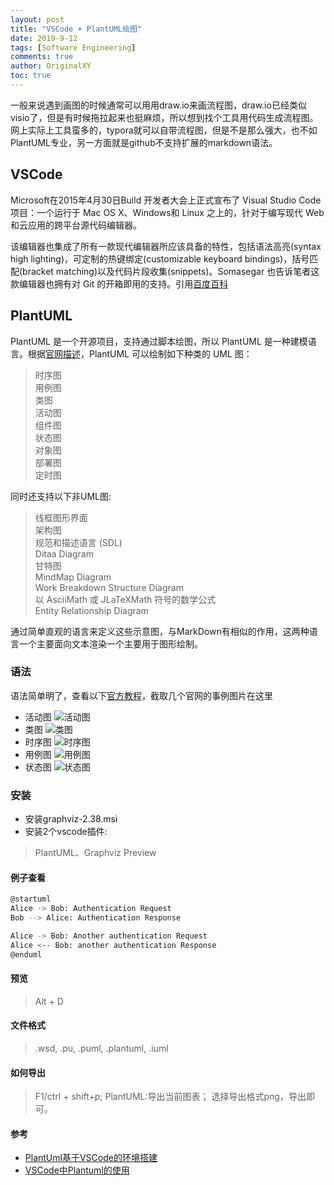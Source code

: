 ```yaml
---
layout: post
title: "VSCode + PlantUML绘图"
date: 2019-9-12
tags: [Software Engineering]
comments: true
author: OriginalXY
toc: true
---
```


一般来说遇到画图的时候通常可以用用draw.io来画流程图，draw.io已经类似visio了，但是有时候拖拉起来也挺麻烦，所以想到找个工具用代码生成流程图。网上实际上工具蛮多的，typora就可以自带流程图，但是不是那么强大，也不如PlantUML专业，另一方面就是github不支持扩展的markdown语法。

## VSCode
Microsoft在2015年4月30日Build 开发者大会上正式宣布了 Visual Studio Code 项目：一个运行于 Mac OS X、Windows和 Linux 之上的，针对于编写现代 Web 和云应用的跨平台源代码编辑器。
<!-- more -->

该编辑器也集成了所有一款现代编辑器所应该具备的特性，包括语法高亮(syntax high lighting)，可定制的热键绑定(customizable keyboard bindings)，括号匹配(bracket matching)以及代码片段收集(snippets)。Somasegar 也告诉笔者这款编辑器也拥有对 Git 的开箱即用的支持。引用[百度百科](https://baike.baidu.com/item/visual%20studio%20code/17514281?fr=aladdin)

## PlantUML
PlantUML 是一个开源项目，支持通过脚本绘图，所以 PlantUML 是一种建模语言。根据[官网描述](http://plantuml.com/zh/)，PlantUML 可以绘制如下种类的 UML 图： 

> 时序图  
> 用例图  
> 类图  
> 活动图  
> 组件图  
> 状态图  
> 对象图  
> 部署图  
> 定时图 

同时还支持以下非UML图:

> 线框图形界面  
> 架构图  
> 规范和描述语言 (SDL)  
> Ditaa Diagram  
> 甘特图  
> MindMap Diagram  
> Work Breakdown Structure Diagram  
> 以 AsciiMath 或 JLaTeXMath 符号的数学公式  
> Entity Relationship Diagram  

通过简单直观的语言来定义这些示意图，与MarkDown有相似的作用，这两种语言一个主要面向文本渲染一个主要用于图形绘制。

### 语法

语法简单明了，查看以下[官方教程](http://plantuml.com/zh/sequence-diagram)，截取几个官网的事例图片在这里

- 活动图
![活动图](https://originalxy.github.io/images/2019-9-12-vscode_plantUML/活动图.png)
- 类图
![类图](https://originalxy.github.io/images/2019-9-12-vscode_plantUML/类图.png)
- 时序图
![时序图](https://originalxy.github.io/images/2019-9-12-vscode_plantUML/时序图.png)
- 用例图
![用例图](https://originalxy.github.io/images/2019-9-12-vscode_plantUML/用例图.png)
- 状态图
![状态图](https://originalxy.github.io/images/2019-9-12-vscode_plantUML/状态图.png)

### 安装
- 安装graphviz-2.38.msi
- 安装2个vscode插件:
> PlantUML、Graphviz Preview

#### 例子查看
```bash
@startuml
Alice -> Bob: Authentication Request
Bob --> Alice: Authentication Response

Alice -> Bob: Another authentication Request
Alice <-- Bob: another authentication Response
@enduml
```
#### 预览
> Alt + D

#### 文件格式
> .wsd, .pu, .puml, .plantuml, .iuml

#### 如何导出
> F1/ctrl + shift+p; PlantUML:导出当前图表；
> 选择导出格式png，导出即可。

#### 参考
- [PlantUml基于VSCode的环境搭建](https://blog.csdn.net/xiaozhengchenxxm/article/details/82861433)
- [VSCode中Plantuml的使用](https://www.jianshu.com/p/5c7bc062aa2b)

